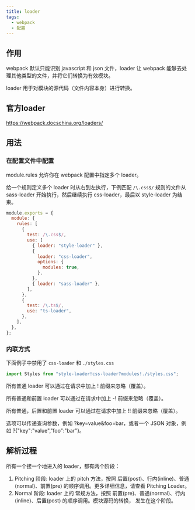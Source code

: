 ```yaml
---
title: loader
tags:
  - webpack
  - 配置
---
```


## 作用

webpack 默认只能识别 javascript 和 json 文件，loader 让 webpack 能够去处理其他类型的文件，并将它们转换为有效模块。

loader 用于对模块的源代码（文件内容本身）进行转换。

## 官方loader
https://webpack.docschina.org/loaders/


## 用法

### 在配置文件中配置

module.rules 允许你在 webpack 配置中指定多个 loader。

给一个规则定义多个 loader 时从右到左执行，下例匹配 `/\.css$/` 规则的文件从 sass-loader 开始执行，然后继续执行 css-loader，最后以 style-loader 为结束。

```js
module.exports = {
  module: {
    rules: [
      {
        test: /\.css$/,
        use: [
          { loader: "style-loader" },
          {
            loader: "css-loader",
            options: {
              modules: true,
            },
          },
          { loader: "sass-loader" },
        ],
      },
      {
        test: /\.ts$/,
        use: "ts-loader",
      },
    ],
  },
};
```

### 内联方式

下面例子中禁用了 `css-loader` 和 `./styles.css`

```js
import Styles from "style-loader!css-loader?modules!./styles.css";
```

所有普通 loader 可以通过在请求中加上 ! 前缀来忽略（覆盖）。

所有普通和前置 loader 可以通过在请求中加上 -! 前缀来忽略（覆盖）。

所有普通，后置和前置 loader 可以通过在请求中加上 !! 前缀来忽略（覆盖）。


选项可以传递查询参数，例如 ?key=value&foo=bar，或者一个 JSON 对象，例如 ?{"key":"value","foo":"bar"}。

## 解析过程

所有一个接一个地进入的 loader，都有两个阶段：

1. Pitching 阶段: loader 上的 pitch 方法，按照 后置(post)、行内(inline)、普通(normal)、前置(pre) 的顺序调用。更多详细信息，请查看 Pitching Loader。
2. Normal 阶段: loader 上的 常规方法，按照 前置(pre)、普通(normal)、行内(inline)、后置(post) 的顺序调用。模块源码的转换， 发生在这个阶段。

